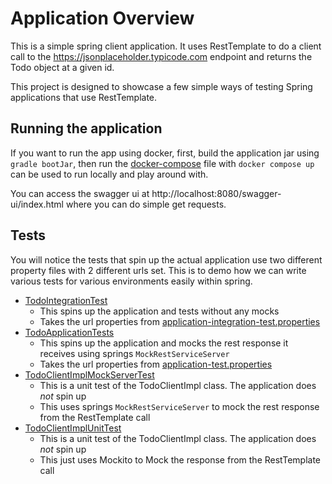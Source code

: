 # Application Overview
This is a simple spring client application. It uses RestTemplate to do a client call to the https://jsonplaceholder.typicode.com endpoint
and returns the Todo object at a given id.

This project is designed to showcase a few simple ways of testing Spring applications that use RestTemplate.

## Running the application
If you want to run the app using docker, first, build the application jar using `gradle bootJar`, then
run the [docker-compose](docker-compose.yml) file with `docker compose up` can be used to run locally and play around with.

You can access the swagger ui at http://localhost:8080/swagger-ui/index.html where you can do simple get requests.

## Tests

You will notice the tests that spin up the actual application use two different property files with 2 different urls set. This is to demo how we can write various tests for various environments easily within spring.

- [TodoIntegrationTest](src/test/java/com/khanivorous/todo/TodoIntegrationTest.java)
  - This spins up the application and tests without any mocks
  - Takes the url properties from [application-integration-test.properties](src/test/resources/application-integration-test.properties)
- [TodoApplicationTests](src/test/java/com/khanivorous/todo/TodoApplicationTests.java)
  - This spins up the application and mocks the rest response it receives using springs `MockRestServiceServer` 
  - Takes the url properties from [application-test.properties](src/test/resources/application-test.properties)
- [TodoClientImplMockServerTest](src/test/java/com/khanivorous/todo/TodoClientImplMockServerTest.java)
  - This is a unit test of the TodoClientImpl class. The application does _not_ spin up
  - This uses springs `MockRestServiceServer` to mock the rest response from the RestTemplate call
- [TodoClientImplUnitTest](src/test/java/com/khanivorous/todo/TodoClientImplUnitTest.java)
  - This is a unit test of the TodoClientImpl class. The application does _not_ spin up
  - This just uses Mockito to Mock the response from the RestTemplate call
